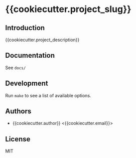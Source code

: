 # {{cookiecutter.project_slug}}

## Introduction

{{cookiecutter.project_description}}

## Documentation

See `docs/`

## Development

Run `make` to see a list of available options.

## Authors

* {{cookiecutter.author}} <{{cookiecutter.email}}>

## License

MIT
